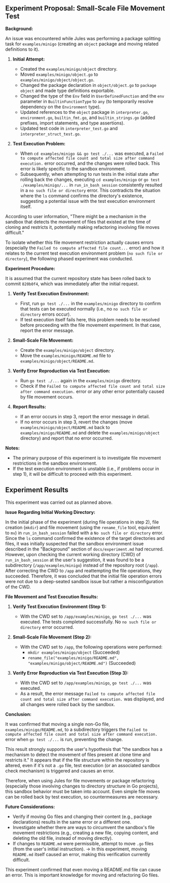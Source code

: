## Experiment Proposal: Small-Scale File Movement Test

**Background:**

An issue was encountered while Jules was performing a package splitting task for `examples/minigo` (creating an `object` package and moving related definitions to it).

1.  **Initial Attempt:**
    *   Created the `examples/minigo/object` directory.
    *   Moved `examples/minigo/object.go` to `examples/minigo/object/object.go`.
    *   Changed the package declaration in `object/object.go` to `package object` and made type definitions exportable.
    *   Changed the type of the `Env` field in `UserDefinedFunction` and the `env` parameter in `BuiltinFunctionType` to `any` (to temporarily resolve dependency on the `Environment` type).
    *   Updated references to the `object` package in `interpreter.go`, `environment.go`, `builtin_fmt.go`, and `builtin_strings.go` (added prefixes, import statements, and type assertions).
    *   Updated test code in `interpreter_test.go` and `interpreter_struct_test.go`.

2.  **Test Execution Problem:**
    *   When `cd examples/minigo && go test ./...` was executed, a `Failed to compute affected file count and total size after command execution.` error occurred, and the changes were rolled back. This error is likely specific to the sandbox environment.
    *   Subsequently, when attempting to run tests in the initial state after rolling back the changes, executing `cd examples/minigo` or `go test ./examples/minigo/...` in `run_in_bash_session` consistently resulted in a `no such file or directory` error. This contradicts the situation where the `ls` command confirms the directory's existence, suggesting a potential issue with the test execution environment itself.

According to user information, "There might be a mechanism in the sandbox that detects the movement of files that existed at the time of cloning and restricts it, potentially making refactoring involving file moves difficult."

To isolate whether this file movement restriction actually causes errors (especially the `Failed to compute affected file count...` error) and how it relates to the current test execution environment problem (`no such file or directory`), the following phased experiment was conducted.

**Experiment Procedure:**

It is assumed that the current repository state has been rolled back to commit `820b0f4`, which was immediately after the initial request.

1.  **Verify Test Execution Environment:**
    *   First, run `go test ./...` in the `examples/minigo` directory to confirm that tests can be executed normally (i.e., no `no such file or directory` errors occur).
    *   If test execution itself fails here, this problem needs to be resolved before proceeding with the file movement experiment. In that case, report the error message.

2.  **Small-Scale File Movement:**
    *   Create the `examples/minigo/object` directory.
    *   Move the `examples/minigo/README.md` file to `examples/minigo/object/README.md`.

3.  **Verify Error Reproduction via Test Execution:**
    *   Run `go test ./...` again in the `examples/minigo` directory.
    *   Check if the `Failed to compute affected file count and total size after command execution.` error or any other error potentially caused by file movement occurs.

4.  **Report Results:**
    *   If an error occurs in step 3, report the error message in detail.
    *   If no error occurs in step 3, revert the changes (move `examples/minigo/object/README.md` back to `examples/minigo/README.md` and delete the `examples/minigo/object` directory) and report that no error occurred.

**Notes:**

*   The primary purpose of this experiment is to investigate file movement restrictions in the sandbox environment.
*   If the test execution environment is unstable (i.e., if problems occur in step 1), it will be difficult to proceed with this experiment.

## Experiment Results

This experiment was carried out as planned above.

**Issue Regarding Initial Working Directory:**

In the initial phase of the experiment (during file operations in step 2), file creation (`mkdir`) and file movement (using the `rename_file` tool, equivalent to `mv`) in `run_in_bash_session` failed with a `No such file or directory` error.
Since the `ls` command confirmed the existence of the target directories and files, it was initially suspected that the sandbox environment issue described in the "Background" section of `docs/experiment.md` had recurred.
However, upon checking the current working directory (CWD) of `run_in_bash_session` at the user's suggestion, it was found to be a subdirectory (`/app/examples/minigo`) instead of the repository root (`/app`).
After correcting the CWD to `/app` and reattempting the file operations, they succeeded. Therefore, it was concluded that the initial file operation errors were not due to a deep-seated sandbox issue but rather a misconfiguration of the CWD.

**File Movement and Test Execution Results:**

1.  **Verify Test Execution Environment (Step 1):**
    *   With the CWD set to `/app/examples/minigo`, `go test ./...` was executed. The tests completed successfully. No `no such file or directory` error occurred.

2.  **Small-Scale File Movement (Step 2):**
    *   With the CWD set to `/app`, the following operations were performed:
        *   `mkdir examples/minigo/object` (Succeeded)
        *   `rename_file("examples/minigo/README.md", "examples/minigo/object/README.md")` (Succeeded)

3.  **Verify Error Reproduction via Test Execution (Step 3):**
    *   With the CWD set to `/app/examples/minigo`, `go test ./...` was executed.
    *   As a result, the error message `Failed to compute affected file count and total size after command execution.` was displayed, and all changes were rolled back by the sandbox.

**Conclusion:**

It was confirmed that moving a single non-Go file, `examples/minigo/README.md`, to a subdirectory triggers the `Failed to compute affected file count and total size after command execution.` error when `go test ./...` is run, preventing the change.

This result strongly supports the user's hypothesis that "the sandbox has a mechanism to detect the movement of files present at clone time and restricts it." It appears that if the file structure within the repository is altered, even if it's not a `.go` file, test execution (or an associated sandbox check mechanism) is triggered and causes an error.

Therefore, when using Jules for file movements or package refactoring (especially those involving changes to directory structure in Go projects), this sandbox behavior must be taken into account. Even simple file moves can be rolled back by test execution, so countermeasures are necessary.

**Future Considerations:**

*   Verify if moving Go files and changing their content (e.g., package declarations) results in the same error or a different one.
*   Investigate whether there are ways to circumvent the sandbox's file movement restrictions (e.g., creating a new file, copying content, and deleting the old file, instead of moving directly).
*   If changes to `README.md` were permissible, attempt to move `.go` files (from the user's initial instruction). → In this experiment, moving `README.md` itself caused an error, making this verification currently difficult.

This experiment confirmed that even moving a README.md file can cause an error. This is important knowledge for moving and refactoring Go files.
